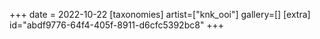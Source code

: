 +++
date = 2022-10-22
[taxonomies]
artist=["knk_ooi"]
gallery=[]
[extra]
id="abdf9776-64f4-405f-8911-d6cfc5392bc8"
+++
